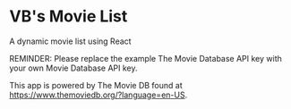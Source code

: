# VB's Movie List
A dynamic movie list using React

REMINDER: Please replace the example The Movie Database API key with your own Movie Database API key.

This app is powered by The Movie DB found at https://www.themoviedb.org/?language=en-US.
